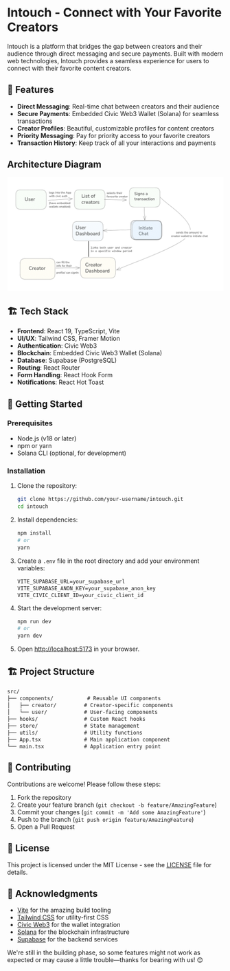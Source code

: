 # Intouch - Connect with Your Favorite Creators


Intouch is a platform that bridges the gap between creators and their audience through direct messaging and secure payments. Built with modern web technologies, Intouch provides a seamless experience for users to connect with their favorite content creators.

## 🌟 Features

- **Direct Messaging**: Real-time chat between creators and their audience
- **Secure Payments**: Embedded Civic Web3 Wallet (Solana) for seamless transactions
- **Creator Profiles**: Beautiful, customizable profiles for content creators
- **Priority Messaging**: Pay for priority access to your favorite creators
- **Transaction History**: Keep track of all your interactions and payments


## Architecture Diagram

![Architecture Diagram](image/architecture.png)


## 🏗️ Tech Stack

- **Frontend**: React 19, TypeScript, Vite
- **UI/UX**: Tailwind CSS, Framer Motion
- **Authentication**: Civic Web3
- **Blockchain**: Embedded Civic Web3 Wallet (Solana)
- **Database**: Supabase (PostgreSQL)
- **Routing**: React Router
- **Form Handling**: React Hook Form
- **Notifications**: React Hot Toast

## 🚀 Getting Started

### Prerequisites

- Node.js (v18 or later)
- npm or yarn
- Solana CLI (optional, for development)

### Installation

1. Clone the repository:
   ```bash
   git clone https://github.com/your-username/intouch.git
   cd intouch
   ```

2. Install dependencies:
   ```bash
   npm install
   # or
   yarn
   ```

3. Create a `.env` file in the root directory and add your environment variables:
   ```env
   VITE_SUPABASE_URL=your_supabase_url
   VITE_SUPABASE_ANON_KEY=your_supabase_anon_key
   VITE_CIVIC_CLIENT_ID=your_civic_client_id
   ```

4. Start the development server:
   ```bash
   npm run dev
   # or
   yarn dev
   ```

5. Open [http://localhost:5173](http://localhost:5173) in your browser.

## 🏗️ Project Structure

```
src/
├── components/           # Reusable UI components
│   ├── creator/         # Creator-specific components
│   └── user/            # User-facing components
├── hooks/               # Custom React hooks
├── store/               # State management
├── utils/               # Utility functions
├── App.tsx              # Main application component
└── main.tsx             # Application entry point
```


## 🤝 Contributing

Contributions are welcome! Please follow these steps:

1. Fork the repository
2. Create your feature branch (`git checkout -b feature/AmazingFeature`)
3. Commit your changes (`git commit -m 'Add some AmazingFeature'`)
4. Push to the branch (`git push origin feature/AmazingFeature`)
5. Open a Pull Request

## 📄 License

This project is licensed under the MIT License - see the [LICENSE](LICENSE) file for details.

## 🙏 Acknowledgments

- [Vite](https://vitejs.dev/) for the amazing build tooling
- [Tailwind CSS](https://tailwindcss.com/) for utility-first CSS
- [Civic Web3](https://civic.com/) for the wallet integration
- [Solana](https://solana.com/) for the blockchain infrastructure
- [Supabase](https://supabase.com/) for the backend services


We're still in the building phase, so some features might not work as expected or may cause a little trouble—thanks for bearing with us! 😊

